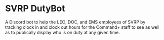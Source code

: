 # SVRP DutyBot
A Discord bot to help the LEO, DOC, and EMS employees of SVRP by tracking clock in and clock out hours for the Command+ staff to see as well as to publically display who is on duty at any given time.
